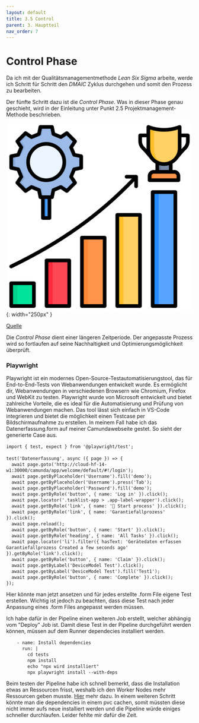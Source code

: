 ```yaml
---
layout: default
title: 3.5 Control
parent: 3. Hauptteil
nav_order: 7
---
```


# Control Phase

Da ich mit der Qualitätsmanagementmethode *Lean Six Sigma* arbeite, werde ich Schritt für Schritt den *DMAIC* Zyklus durchgehen und somit den Prozess zu bearbeiten. 

Der fünfte Schritt dazu ist die *Control Phase*. Was in dieser Phase genau geschieht, wird in der Einleitung unter Punkt 2.5 Projektmanagement-Methode beschrieben.


![Improve](../ressources/bilder/efficacy.png){: width="250px" }

[Quelle](../Quellenverzeichnis/index.md#control)

Die *Control Phase* dient einer längeren Zeitperiode. Der angepasste Prozess wird so fortlaufen auf seine Nachhaltigkeit und Optimierungsmöglichkeit überprüft. 


### Playwright

Playwright ist ein modernes Open-Source-Testautomatisierungstool, das für End-to-End-Tests von Webanwendungen entwickelt wurde. Es ermöglicht dir, Webanwendungen in verschiedenen Browsern wie Chromium, Firefox und WebKit zu testen. Playwright wurde von Microsoft entwickelt und bietet zahlreiche Vorteile, die es ideal für die Automatisierung und Prüfung von Webanwendungen machen. Das tool lässt sich einfach in VS-Code integrieren und bietet die möglichkeit einen Testcase per Bildschirmaufnahme zu erstellen. In meinem Fall habe ich das Datenerfassung.form auf meiner Camundawebseite gestet. So sieht der generierte Case aus.

```
import { test, expect } from '@playwright/test';

test('Datenerfassung', async ({ page }) => {
  await page.goto('http://cloud-hf-14-w1:30000/camunda/app/welcome/default/#!/login');
  await page.getByPlaceholder('Username').fill('demo');
  await page.getByPlaceholder('Username').press('Tab');
  await page.getByPlaceholder('Password').fill('demo');
  await page.getByRole('button', { name: 'Log in' }).click();
  await page.locator('.tasklist-app > .app-label-wrapper').click();
  await page.getByRole('link', { name: ' Start process' }).click();
  await page.getByRole('link', { name: 'Garantiefallprozess' }).click();
  await page.reload();
  await page.getByRole('button', { name: 'Start' }).click();
  await page.getByRole('heading', { name: 'All Tasks' }).click();
  await page.locator('li').filter({ hasText: 'Gerätedaten erfassen Garantiefallprozess Created a few seconds ago' }).getByRole('link').click();
  await page.getByRole('button', { name: 'Claim' }).click();
  await page.getByLabel('DeviceModel Test').click();
  await page.getByLabel('DeviceModel Test').fill('Test1');
  await page.getByRole('button', { name: 'Complete' }).click();
});
```
Hier könnte man jetzt ansetzen und für jedes erstellte .form File eigene Test erstellen. Wichtig ist jedoch zu beachten, dass diese Test nach jeder Anpassung eines .form Files angepasst werden müssen.

Ich habe dafür in der Pipeline einen weiteren Job erstellt, welcher abhängig vom "Deploy" Job ist.
Damit diese Test in der Pipeline durchgeführt werden können, müssen auf dem Runner dependecies installiert werden.
```
    - name: Install dependencies
      run: |
        cd tests
        npm install
        echo "npx wird installiert"
        npx playwright install --with-deps
```
Beim testen der Pipeline habe ich schnell bemerkt, dass die Installation etwas an Ressourcen frisst, weshalb ich den Worker Nodes mehr Ressourcen geben musste. [Hier](../Abschluss/Erfahrungen.md#testing) mehr dazu. In einem weiteren Schritt könnte man die dependencies in einem pvc cachen, somit müssten diese  nicht immer aufs neue installiert werden und die Pipeline würde einiges schneller durchlaufen. Leider fehlte mir dafür die Zeit.